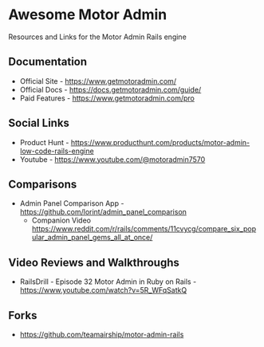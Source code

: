 # Awesome Motor Admin
Resources and Links for the Motor Admin Rails engine

## Documentation
* Official Site - https://www.getmotoradmin.com/
* Official Docs - https://docs.getmotoradmin.com/guide/
* Paid Features - https://www.getmotoradmin.com/pro

## Social Links
* Product Hunt - https://www.producthunt.com/products/motor-admin-low-code-rails-engine
* Youtube - https://www.youtube.com/@motoradmin7570

## Comparisons
* Admin Panel Comparison App - https://github.com/lorint/admin_panel_comparison
  - Companion Video https://www.reddit.com/r/rails/comments/11cvycg/compare_six_popular_admin_panel_gems_all_at_once/

## Video Reviews and Walkthroughs
* RailsDrill - Episode 32 Motor Admin in Ruby on Rails - https://www.youtube.com/watch?v=5R_WFqSatkQ

## Forks
* https://github.com/teamairship/motor-admin-rails
